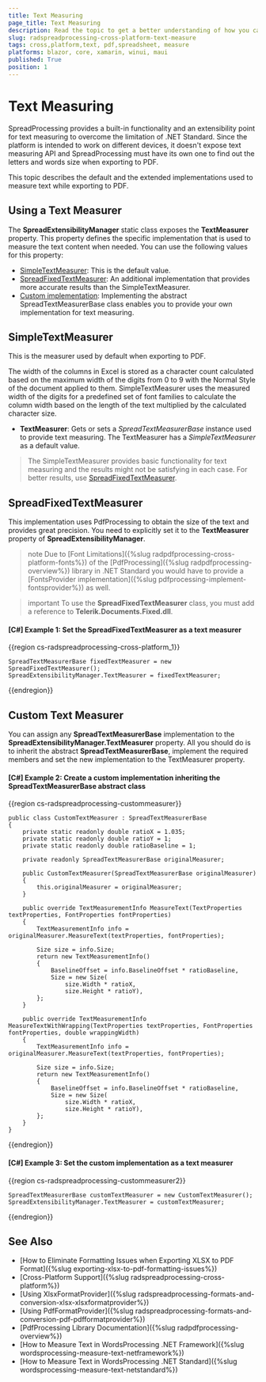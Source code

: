 ```yaml
---
title: Text Measuring
page_title: Text Measuring
description: Read the topic to get a better understanding of how you can control the way the text is measured when exporting spreadsheets to PDF using SpreadProcessing for .NET Standard.
slug: radspreadprocessing-cross-platform-text-measure
tags: cross,platform,text, pdf,spreadsheet, measure
platforms: blazor, core, xamarin, winui, maui
published: True
position: 1
---
```


# Text Measuring

SpreadProcessing provides a built-in functionality and an extensibility point for text measuring to overcome the limitation of .NET Standard. Since the platform is intended to work on different devices, it doesn't expose text measuring API and SpreadProcessing must have its own one to find out the letters and words size when exporting to PDF.

This topic describes the default and the extended implementations used to measure text while exporting to PDF.

## Using a Text Measurer

The **SpreadExtensibilityManager** static class exposes the **TextMeasurer** property. This property defines the specific implementation that is used to measure the text content when needed. You can use the following values for this property:

- [SimpleTextMeasurer](#simpletextmeasurer): This is the default value.
- [SpreadFixedTextMeasurer](#spreadfixedtextmeasurer): An additional implementation that provides more accurate results than the SimpleTextMeasurer.
- [Custom implementation](#custom-text-measurer): Implementing the abstract SpreadTextMeasurerBase class enables you to provide your own implementation for text measuring.

## SimpleTextMeasurer

This is the measurer used by default when exporting to PDF.

The width of the columns in Excel is stored as a character count calculated based on the maximum width of the digits from 0 to 9 with the Normal Style of the document applied to them. SimpleTextMeasurer uses the measured width of the digits for a predefined set of font families to calculate the column width based on the length of the text multiplied by the calculated character size. 

* **TextMeasurer**: Gets or sets a *SpreadTextMeasurerBase* instance used to provide text measuring. The TextMeasurer has a *SimpleTextMeasurer* as a default value.

> The SimpleTextMeasurer provides basic functionality for text measuring and the results might not be satisfying in each case. For better results, use [SpreadFixedTextMeasurer](#spreadfixedtextmeasurer).

## SpreadFixedTextMeasurer

This implementation uses PdfProcessing to obtain the size of the text and provides great precision. You need to explicitly set it to the **TextMeasurer** property of **SpreadExtensibilityManager**.

>note Due to [Font Limitations]({%slug radpdfprocessing-cross-platform-fonts%}) of the [PdfProcessing]({%slug radpdfprocessing-overview%}) library in .NET Standard you would have to provide a [FontsProvider implementation]({%slug pdfprocessing-implement-fontsprovider%}) as well.

>important To use the **SpreadFixedTextMeasurer** class, you must add a reference to **Telerik.Documents.Fixed.dll**.

#### [C#] Example 1: Set the SpreadFixedTextMeasurer as a text measurer

{{region cs-radspreadprocessing-cross-platform_1}}

    SpreadTextMeasurerBase fixedTextMeasurer = new SpreadFixedTextMeasurer();
    SpreadExtensibilityManager.TextMeasurer = fixedTextMeasurer;
{{endregion}}

## Custom Text Measurer

You can assign any **SpreadTextMeasurerBase** implementation to the **SpreadExtensibilityManager.TextMeasurer** property. All you should do is to inherit the abstract **SpreadTextMeasurerBase**, implement the required members and set the new implementation to the TextMeasurer property.

#### **[C#] Example 2: Create a custom implementation inheriting the SpreadTextMeasurerBase abstract class**

{{region cs-radspreadprocessing-custommeasurer}}

    public class CustomTextMeasurer : SpreadTextMeasurerBase 
    { 
        private static readonly double ratioX = 1.035; 
        private static readonly double ratioY = 1; 
        private static readonly double ratioBaseline = 1; 
     
        private readonly SpreadTextMeasurerBase originalMeasurer; 
     
        public CustomTextMeasurer(SpreadTextMeasurerBase originalMeasurer) 
        { 
            this.originalMeasurer = originalMeasurer; 
        } 
     
        public override TextMeasurementInfo MeasureText(TextProperties textProperties, FontProperties fontProperties) 
        { 
            TextMeasurementInfo info = originalMeasurer.MeasureText(textProperties, fontProperties); 
     
            Size size = info.Size; 
            return new TextMeasurementInfo() 
            { 
                BaselineOffset = info.BaselineOffset * ratioBaseline, 
                Size = new Size( 
                    size.Width * ratioX, 
                    size.Height * ratioY), 
            }; 
        } 
     
        public override TextMeasurementInfo MeasureTextWithWrapping(TextProperties textProperties, FontProperties fontProperties, double wrappingWidth) 
        { 
            TextMeasurementInfo info = originalMeasurer.MeasureText(textProperties, fontProperties); 
     
            Size size = info.Size; 
            return new TextMeasurementInfo() 
            { 
                BaselineOffset = info.BaselineOffset * ratioBaseline, 
                Size = new Size( 
                    size.Width * ratioX, 
                    size.Height * ratioY), 
            }; 
        } 
    } 
{{endregion}}


#### **[C#] Example 3: Set the custom implementation as a text measurer**

{{region cs-radspreadprocessing-custommeasurer2}}

    SpreadTextMeasurerBase customTextMeasurer = new CustomTextMeasurer(); 
    SpreadExtensibilityManager.TextMeasurer = customTextMeasurer; 
{{endregion}}


## See Also
 * [How to Eliminate Formatting Issues when Exporting XLSX to PDF Format]({%slug exporting-xlsx-to-pdf-formatting-issues%})
 * [Cross-Platform Support]({%slug radspreadprocessing-cross-platform%})
 * [Using XlsxFormatProvider]({%slug radspreadprocessing-formats-and-conversion-xlsx-xlsxformatprovider%})
 * [Using PdfFormatProvider]({%slug radspreadprocessing-formats-and-conversion-pdf-pdfformatprovider%})
 * [PdfProcessing Library Documentation]({%slug radpdfprocessing-overview%})
 * [How to Measure Text in WordsProcessing .NET Framework]({%slug wordsprocessing-measure-text-netframework%})
 * [How to Measure Text in WordsProcessing .NET Standard]({%slug wordsprocessing-measure-text-netstandard%})
